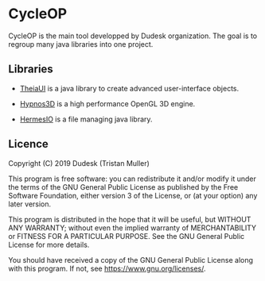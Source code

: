 # CycleOP

CycleOP is the main tool developped by Dudesk organization.
The goal is to regroup many java libraries into one project.

## Libraries

* [TheiaUI](https://github.com/Dudesk/CycleOP/tree/master/TheiaUI) 
is a java library to create advanced user-interface objects.

* [Hypnos3D](https://github.com/Dudesk/CycleOP/tree/master/Hypnos3D) 
is a high performance OpenGL 3D engine.

* [HermesIO](https://github.com/Dudesk/CycleOP/tree/master/HermesIO) 
is a file managing java library.

## Licence

Copyright (C) 2019 Dudesk (Tristan Muller)

This program is free software: you can redistribute it and/or modify
it under the terms of the GNU General Public License as published by
the Free Software Foundation, either version 3 of the License, or
(at your option) any later version.

This program is distributed in the hope that it will be useful,
but WITHOUT ANY WARRANTY; without even the implied warranty of
MERCHANTABILITY or FITNESS FOR A PARTICULAR PURPOSE.  See the
GNU General Public License for more details.

You should have received a copy of the GNU General Public License
along with this program.  If not, see <https://www.gnu.org/licenses/>.